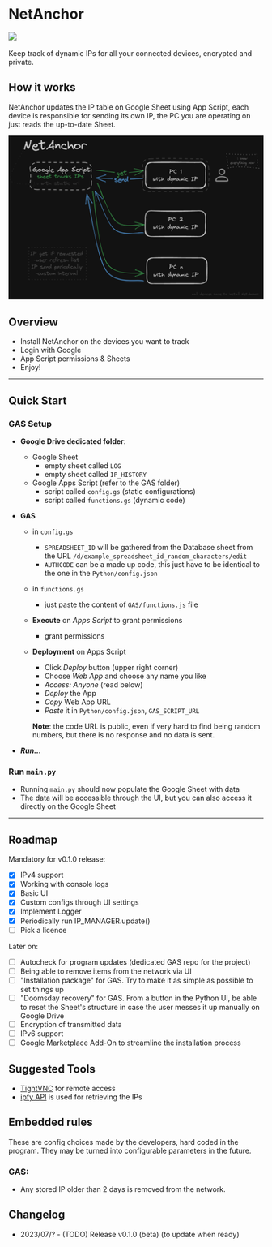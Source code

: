 # NetAnchor



[<img src="https://i.creativecommons.org/l/by-nc-sa/4.0/88x31.png">](http://creativecommons.org/licenses/by-nc-sa/4.0/)




Keep track of dynamic IPs for all your connected devices, encrypted and private. 

## How it works

NetAnchor updates the IP table on Google Sheet using App Script, each device is responsible for sending its own IP, the PC you are operating on just reads the up-to-date Sheet.

![visual-explanation](docs/NetAnchor-draw.png)

## Overview
- Install NetAnchor on the devices you want to track
- Login with Google 
- App Script permissions & Sheets
- Enjoy!

---

## Quick Start

### GAS Setup

- **Google Drive dedicated folder**:
  - Google Sheet
    - empty sheet called `LOG`
    - empty sheet called `IP_HISTORY`
  - Google Apps Script (refer to the GAS folder)
    - script called `config.gs` (static configurations)
    - script called `functions.gs` (dynamic code)

- **GAS**
  - in `config.gs` 
    - `SPREADSHEET_ID` will be gathered from the Database sheet from the URL `/d/example_spreadsheet_id_random_characters/edit`
    - `AUTHCODE` can be a made up code, this just have to be identical to the one in the `Python/config.json`
  - in `functions.gs` 
    - just paste the content of `GAS/functions.js` file

  - **Execute** on *Apps Script* to grant permissions
    - grant permissions
  - **Deployment** on Apps Script
    - Click *Deploy* button (upper right corner)
    - Choose *Web App* and choose any name you like
    - *Access: Anyone* (read below)
    - *Deploy* the App
    - *Copy* Web App URL
    - *Paste* it in `Python/config.json`, `GAS_SCRIPT_URL`

    **Note**: the code URL is public, even if very hard to find being random numbers, but there is no response and no data is sent.

- ***Run...***

### Run `main.py`

- Running `main.py` should now populate the Google Sheet with data
- The data will be accessible through the UI, but you can also access it directly on the Google Sheet

---

## Roadmap


Mandatory for v0.1.0 release:
- [x] IPv4 support
- [x] Working with console logs
- [x] Basic UI
- [x] Custom configs through UI settings
- [x] Implement Logger
- [x] Periodically run IP_MANAGER.update()
- [ ] Pick a licence

Later on:
- [ ] Autocheck for program updates (dedicated GAS repo for the project)
- [ ] Being able to remove items from the network via UI
- [ ] "Installation package" for GAS. Try to make it as simple as possible to set things up
- [ ] "Doomsday recovery" for GAS. From a button in the Python UI, be able to reset the Sheet's structure in case the user messes it up manually on Google Drive
- [ ] Encryption of transmitted data
- [ ] IPv6 support
- [ ] Google Marketplace Add-On to streamline the installation process

## Suggested Tools
- [TightVNC](https://www.tightvnc.com/download.html) for remote access
- [ipfy API](https://www.ipify.org/) is used for retrieving the IPs



## Embedded rules

These are config choices made by the developers, hard coded in the program. They may be turned into configurable parameters in the future.

### GAS:
- Any stored IP older than 2 days is removed from the network.



## Changelog

- 2023/07/? - (TODO) Release v0.1.0 (beta) (to update when ready)